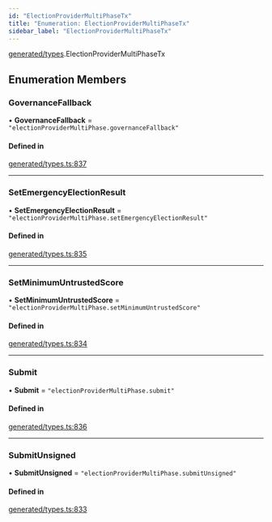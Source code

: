 ```yaml
---
id: "ElectionProviderMultiPhaseTx"
title: "Enumeration: ElectionProviderMultiPhaseTx"
sidebar_label: "ElectionProviderMultiPhaseTx"
---
```


[generated/types](../../../../modules/Generated/Types/Types.md).ElectionProviderMultiPhaseTx

## Enumeration Members

### GovernanceFallback

• **GovernanceFallback** = ``"electionProviderMultiPhase.governanceFallback"``

#### Defined in

[generated/types.ts:837](https://github.com/PolymeshAssociation/polymesh-sdk/blob/c8da9dfce/src/generated/types.ts#L837)

___

### SetEmergencyElectionResult

• **SetEmergencyElectionResult** = ``"electionProviderMultiPhase.setEmergencyElectionResult"``

#### Defined in

[generated/types.ts:835](https://github.com/PolymeshAssociation/polymesh-sdk/blob/c8da9dfce/src/generated/types.ts#L835)

___

### SetMinimumUntrustedScore

• **SetMinimumUntrustedScore** = ``"electionProviderMultiPhase.setMinimumUntrustedScore"``

#### Defined in

[generated/types.ts:834](https://github.com/PolymeshAssociation/polymesh-sdk/blob/c8da9dfce/src/generated/types.ts#L834)

___

### Submit

• **Submit** = ``"electionProviderMultiPhase.submit"``

#### Defined in

[generated/types.ts:836](https://github.com/PolymeshAssociation/polymesh-sdk/blob/c8da9dfce/src/generated/types.ts#L836)

___

### SubmitUnsigned

• **SubmitUnsigned** = ``"electionProviderMultiPhase.submitUnsigned"``

#### Defined in

[generated/types.ts:833](https://github.com/PolymeshAssociation/polymesh-sdk/blob/c8da9dfce/src/generated/types.ts#L833)

